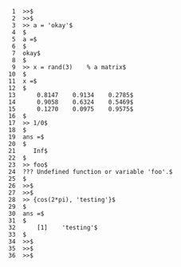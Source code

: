      1	>>$
     2	>>$
     3	>> a = 'okay'$
     4	$
     5	a =$
     6	$
     7	okay$
     8	$
     9	>> x = rand(3)    % a matrix$
    10	$
    11	x =$
    12	$
    13	    0.8147    0.9134    0.2785$
    14	    0.9058    0.6324    0.5469$
    15	    0.1270    0.0975    0.9575$
    16	$
    17	>> 1/0$
    18	$
    19	ans =$
    20	$
    21	   Inf$
    22	$
    23	>> foo$
    24	??? Undefined function or variable 'foo'.$
    25	$
    26	>>$
    27	>>$
    28	>> {cos(2*pi), 'testing'}$
    29	$
    30	ans =$
    31	$
    32	    [1]    'testing'$
    33	$
    34	>>$
    35	>>$
    36	>>$
